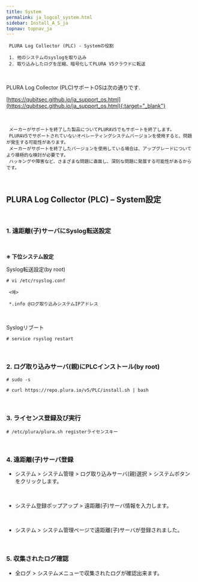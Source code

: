 ```yaml
---
title: System
permalink: ja_logcol_system.html
sidebar: Install_A_S_ja
topnav: topnav_ja
---
```



     PLURA Log Collector (PLC) - Systemの役割

     1. 他のシステムのsyslogを取り込み
     2. 取り込みしたログを圧縮、暗号化してPLURA V5クラウドに転送

<br />

PLURA Log Collector (PLC)サポートOSは次の通りです.

[https://qubitsec.github.io/ja_support_os.html](https://qubitsec.github.io/ja_support_os.html){:target="_blank"}

<br />

     メーカーがサポートを終了した製品についてPLURAV5でもサポートを終了します。
     PLURAV5でサポートされていないオペレーティングシステムバージョンを使用すると、問題が発生する可能性があります。
     メーカーがサポートを終了したバージョンを使用している場合は、アップグレードについてより積極的な検討が必要です。
     ハッキングや障害など、さまざまな問題に直面し、深刻な問題に発展する可能性があるからです。

<br />

## PLURA Log Collector (PLC) – System設定

<br />

### 1. 遠距離(子)サーバにSyslog転送設定

<br />

__※ 下位システム設定__

Syslog転送設定(by root)

`# vi /etc/rsyslog.conf`

     <예>

     *.info @ログ取り込みシステムIPアドレス

<br />

Syslogリブート

`# service rsyslog restart`

<br />

### 2. ログ取り込みサーバ(親)にPLCインストール(by root)


`# sudo -s`

`# curl https://repo.plura.io/v5/PLC/install.sh | bash`

<br />

### 3. ライセンス登録及び実行

`# /etc/plura/plura.sh registerライセンスキー`

<br />

### 4. 遠距離(子)サーバ登録

- システム  > システム管理 > ログ取り込みサーバ(親)選択 > システムボタンをクリックします。
<!-- [![image](/docs/images/Ins_G/logCol_system/sys_3.png){: width="800" }](/docs/images/Ins_G/logCol_system/sys_3.png){:target="_blank"} -->

<br />

- システム登録ポップアップ > 遠距離(子)サーバ情報を入力します。
<!-- [![image](/docs/images/Ins_G/logCol_system/sys_4.png)](/docs/images/Ins_G/logCol_system/sys_4.png){:target="_blank"} -->

<br />

- システム > システム管理ページで遠距離(子)サーバが登録されました。
<!-- [![image](/docs/images/Ins_G/logCol_system/sys_5.png){: width="800" }](/docs/images/Ins_G/logCol_system/sys_5.png){:target="_blank"} -->

<br />

### 5. 収集されたログ確認

- 全ログ > システムメニューで収集されたログが確認出来ます。
<!-- [![image](/docs/images/Ins_G/logCol_system/sys_6.png){: width="800" }](/docs/images/Ins_G/logCol_system/sys_6.png){:target="_blank"} -->